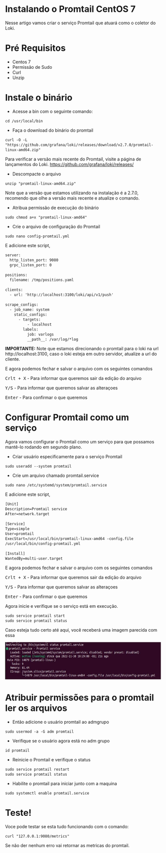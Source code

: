 # Instalando o Promtail CentOS 7
Nesse artigo vamos criar o serviço Promtail que atuará como o coletor do Loki.

# Pré Requisitos
- Centos 7
- Permissão de Sudo
- Curl
- Unzip

# Instale o binário
- Acesse a bin com o seguinte comando:
```
cd /usr/local/bin
```

- Faça o download do binário do promtail
```
curl -O -L "https://github.com/grafana/loki/releases/download/v2.7.0/promtail-linux-amd64.zip"
```

Para verificar a versão mais recente do Promtail, visite a página de lançamentos do Loki. https://github.com/grafana/loki/releases/


- Descompacte o arquivo
```
unzip "promtail-linux-amd64.zip"
```
Note que a versão que estamos utilizando na instalação é a 2.7.0, recomendo que olhe a versão mais recente e atualize o comando.

- Atribua permissão de execução do binário
```
sudo chmod a+x "promtail-linux-amd64"
```

- Crie o arquivo de configuração do Promtail
```
sudo nano config-promtail.yml
```

E adicione este script,
```
server:
  http_listen_port: 9080
  grpc_listen_port: 0

positions:
  filename: /tmp/positions.yaml

clients:
  - url: 'http://localhost:3100/loki/api/v1/push'

scrape_configs:
  - job_name: system
    static_configs:
      - targets:
          - localhost
        labels:
          job: varlogs
          __path__: /var/log/*log
```

**IMPORTANTE:** Note que estamos direcionando o promtail para o loki na url http://localhost:3100, caso o loki esteja em outro servidor, atualize a url do cliente.

E agora podemos fechar e salvar o arquivo com os seguintes comandos

<kbd>Crlt + X</kbd> - Para informar que queremos sair da edição do arquivo

<kbd>Y/S</kbd> - Para informar que queremos salvar as alteraçoes

<kbd>Enter</kbd> - Para confirmar o que queremos


# Configurar Promtail como um serviço
Agora vamos configurar o Promtail como um serviço para que possamos mantê-lo rodando em segundo plano.

- Criar usuário especificamente para o serviço Promtail
```
sudo useradd --system promtail
```
- Crie um arquivo chamado promtail.service
```
sudo nano /etc/systemd/system/promtail.service
```

E adicione este script,
```
[Unit]
Description=Promtail service
After=network.target

[Service]
Type=simple
User=promtail
ExecStart=/usr/local/bin/promtail-linux-amd64 -config.file /usr/local/bin/config-promtail.yml

[Install]
WantedBy=multi-user.target
```

E agora podemos fechar e salvar o arquivo com os seguintes comandos

<kbd>Crlt + X</kbd> - Para informar que queremos sair da edição do arquivo

<kbd>Y/S</kbd> - Para informar que queremos salvar as alteraçoes

<kbd>Enter</kbd> - Para confirmar o que queremos

Agora inicie e verifique se o serviço está em execução.
```
sudo service promtail start
sudo service promtail status
```

Caso esteja tudo certo até aqui, você receberá uma imagem parecida com essa

<img src="images/promtail-is-running.jpg" height="120">

# Atribuir permissões para o promtail ler os arquivos

- Então adicione o usuário promtail ao admgrupo

```
sudo usermod -a -G adm promtail
```

- Verifique se o usuário agora está no adm grupo
```
id promtail
```

- Reinicie o Promtail e verifique o status
```
sudo service promtail restart
sudo service promtail status
```

- Habilite o promtail para iniciar junto com a maquina
```
sudo systemctl enable promtail.service
```

# Teste!

Voce pode testar se esta tudo funcionando com o comando:

```
curl "127.0.0.1:9080/metrics"
```

Se não der nenhum erro vai retornar as metricas do promtail.
